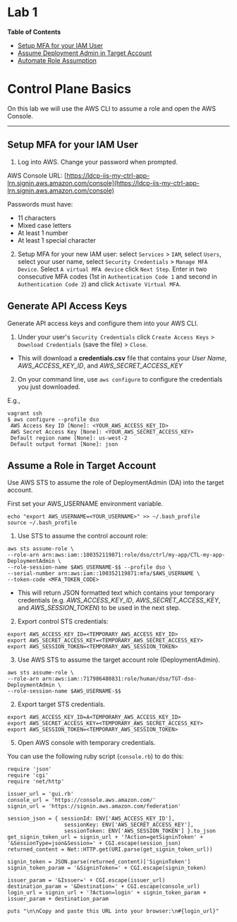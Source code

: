 # Lab 1

**Table of Contents**

- [Setup MFA for your IAM User](##setup-mfa-for-your-iam-user)
- [Assume Deployment Admin in Target Account](##assume-deployment-admin-in-target-account)
- [Automate Role Assumption](##automate-role-assumption)

# Control Plane Basics

On this lab we will use the AWS CLI to assume a role and open the AWS Console.

---

## Setup MFA for your IAM User

1. Log into AWS. Change your password when prompted.

 AWS Console URL: [https://ldcp-iis-my-ctrl-app-lrn.signin.aws.amazon.com/console](https://ldcp-iis-my-ctrl-app-lrn.signin.aws.amazon.com/console)

 Passwords must have:

 - 11 characters
 - Mixed case letters
 - At least 1 number
 - At least 1 special character

2. Setup MFA for your new IAM user: select `Services` > `IAM`, select `Users`, select your user name, select `Security Credentials` > `Manage MFA Device`. Select `A virtual MFA device` click `Next Step`. Enter in two consecutive MFA codes (1st in `Authentication Code 1` and second in `Authentication Code 2`) and click `Activate Virtual MFA`.

## Generate API Access Keys

Generate API access keys and configure them into your AWS CLI.

1. Under your user's `Security Credentials` click `Create Access Keys` > `Download Credentials` (save the file) > `Close`.
  - This will download a **credentials.csv** file that contains your _User Name_, _AWS\_ACCESS\_KEY\_ID_, and _AWS\_SECRET\_ACCESS\_KEY_

2. On your command line, use `aws configure` to configure the credentials you just downloaded.

 E.g.,
 ```
 vagrant ssh
 $ aws configure --profile dso
  AWS Access Key ID [None]: <YOUR_AWS_ACCESS_KEY_ID>
  AWS Secret Access Key [None]: <YOUR_AWS_SECRET_ACCESS_KEY>
  Default region name [None]: us-west-2
  Default output format [None]: json
 ```

## Assume a Role in Target Account

Use AWS STS to assume the role of DeploymentAdmin (DA) into the target account.

First set your AWS_USERNAME environment variable.

```
echo "export AWS_USERNAME=<YOUR_USERNAME>" >> ~/.bash_profile
source ~/.bash_profile
```

1. Use STS to assume the control account role:
 ```
aws sts assume-role \
--role-arn arn:aws:iam::100352119871:role/dso/ctrl/my-app/CTL-my-app-DeploymentAdmin \
--role-session-name $AWS_USERNAME-$$ --profile dso \
--serial-number arn:aws:iam::100352119871:mfa/$AWS_USERNAME \
--token-code <MFA_TOKEN_CODE>
 ```
 - This will return JSON formatted text which contains your temporary credentials (e.g. _AWS\_ACCESS\_KEY\_ID_, _AWS\_SECRET\_ACCESS\_KEY_, and _AWS\_SESSION\_TOKEN_) to be used in the next step.

2. Export control STS credentials:

 ```
export AWS_ACCESS_KEY_ID=<TEMPORARY_AWS_ACCESS_KEY_ID>
export AWS_SECRET_ACCESS_KEY=<TEMPORARY_AWS_SECRET_ACCESS_KEY>
export AWS_SESSION_TOKEN=<TEMPORARY_AWS_SESSION_TOKEN>
 ```

3. Use AWS STS to assume the target account role (DeploymentAdmin).

 ```
aws sts assume-role \
--role-arn arn:aws:iam::717986480831:role/human/dso/TGT-dso-DeploymentAdmin \
--role-session-name $AWS_USERNAME-$$
 ```

 2. Export target STS credentials.

 ```
 export AWS_ACCESS_KEY_ID=A<TEMPORARY_AWS_ACCESS_KEY_ID>
 export AWS_SECRET_ACCESS_KEY=<TEMPORARY_AWS_SECRET_ACCESS_KEY>
 export AWS_SESSION_TOKEN=<TEMPORARY_AWS_SESSION_TOKEN>
 ```

5. Open AWS console with temporary credentials.

 You can use the following ruby script (`console.rb`) to do this:

 ```
 require 'json'
 require 'cgi'
 require 'net/http'

 issuer_url = 'gui.rb'
 console_url = 'https://console.aws.amazon.com/'
 signin_url = 'https://signin.aws.amazon.com/federation'

 session_json = { sessionId: ENV['AWS_ACCESS_KEY_ID'],
                   sessionKey: ENV['AWS_SECRET_ACCESS_KEY'],
                   sessionToken: ENV['AWS_SESSION_TOKEN'] }.to_json
 get_signin_token_url = signin_url + '?Action=getSigninToken' + '&SessionType=json&Session=' + CGI.escape(session_json)
 returned_content = Net::HTTP.get(URI.parse(get_signin_token_url))

 signin_token = JSON.parse(returned_content)['SigninToken']
 signin_token_param = '&SigninToken=' + CGI.escape(signin_token)

 issuer_param = '&Issuer=' + CGI.escape(issuer_url)
 destination_param = '&Destination=' + CGI.escape(console_url)
 login_url = signin_url + '?Action=login' + signin_token_param + issuer_param + destination_param

 puts "\n\nCopy and paste this URL into your browser:\n#{login_url}"
 ```
